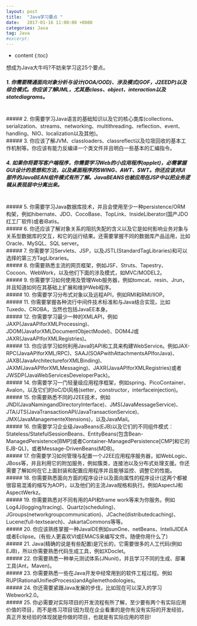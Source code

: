```yaml
---
layout: post
title:  "Java学习要点 "
date:   2017-01-16 11:00:00 +0800
categories: Java
tag: Java
#excerpt: 
---
```


* content
{:toc}

想成为Java大牛吗?不妨来学习这25个要点。





##### 1. 你需要精通面向对象分析与设计(OOA/OOD)、涉及模式(GOF，J2EEDP)以及综合模式。你应该了解UML，尤其是class、object、interaction以及statediagrams。 
<br/>
##### 2. 你需要学习Java语言的基础知识以及它的核心类库(collections、serialization、streams、networking、multithreading、reflection、event、handling、NIO、localization以及其他)。
<br/>
##### 3. 你应该了解JVM、classloaders、classreflect以及垃圾回收的基本工作机制等。你应该有能力反编译一个类文件并且明白一些基本的汇编指令。

##### 4. 如果你将要写客户端程序，你需要学习Web的小应用程序(applet)，必需掌握GUI设计的思想和方法，以及桌面程序的SWING、AWT、SWT。你还应该对UI部件的JavaBEAN组件模式有所了解。JavaBEANS也被应用在JSP中以把业务逻辑从表现层中分离出来。
<br/>
##### 5. 你需要学习Java数据库技术，并且会使用至少一种persistence/ORM构架，例如hibernate、JDO、CocoBase、TopLink、InsideLiberator(国产JDO红工厂软件)或者iBatis。
<br/>
##### 6. 你还应该了解对象关系的阻抗失配的含义以及它是如何影响业务对象与关系型数据库的交互，和它的运行结果。还需要掌握不同的数据库产品运用，比如Oracle、MySQL、SQL server。
<br/>
##### 7. 你需要学习Servlets、JSP，以及JSTL(StandardTagLibraries)和可以选择的第三方TagLibraries。
<br/>
##### 8. 你需要熟悉主流的网页框架，例如JSF、Struts、Tapestry、Cocoon、WebWork，以及他们下面的涉及模式，如MVC/MODEL2。
<br/>
##### 9. 你需要学习如何使用及管理Web服务器，例如tomcat、resin、Jrun，并且知道如何在其基础上扩展和维护Web程序。
<br/>
##### 10. 你需要学习分布式对象以及远程API，例如RMI和RMI/IIOP。
<br/>
##### 11. 你需要掌握各种流行中间件技术标准和与Java结合实现，比如Tuxedo、CROBA，当然也包括JavaEE本身。
<br/>
##### 12. 你需要学习最少一种的XMLAPI，例如JAXP(JavaAPIforXMLProcessing)、JDOM(JavaforXMLDocumentObjectModel)、DOM4J或JAXR(JavaAPIforXMLRegistries)。
<br/>
##### 13. 你应该学习如何利用Java的API和工具来构建WebService。例如JAX-RPC(JavaAPIforXML/RPC)、SAAJ(SOAPwithAttachmentsAPIforJava)、JAXB(JavaArchitectureforXMLBinding)、JAXM(JavaAPIforXMLMessaging)、JAXR(JavaAPIforXMLRegistries)或者JWSDP(JavaWebServicesDeveloperPack)。
<br/>
##### 14. 你需要学习一门轻量级应用程序框架，例如spring、PicoContainer、Avalon，以及它们的IoC/DI风格(setter，constructor，interfaceinjection)。
<br/>
##### 15. 你需要熟悉不同的J2EE技术，例如JNDI(JavaNamingandDirectoryInterface)、JMS(JavaMessageService)、JTA/JTS(JavaTransactionAPI/JavaTransactionService)、JMX(JavaManagementeXtensions)，以及JavaMail。
<br/>
##### 16. 你需要学习企业级JavaBeans(EJB)以及它们的不同组件模式：Stateless/StatefulSessionBeans、EntityBeans(包含Bean-ManagedPersistence[BMP]或者Container-ManagedPersistence[CMP]和它的EJB-QL)，或者Message-DrivenBeans(MDB)。
<br/>
##### 17. 你需要学习如何管理与配置一个J2EE应用程序服务器，如WebLogic、JBoss等，并且利用它的附加服务，例如簇类，连接池以及分布式处理支援。你还需要了解如何在它上面封装和配置应用程序并且能够监控、调整它的性能。
<br/>
##### 18. 你需要熟悉面向方面的程序设计以及面向属性的程序设计(这两个都被很容易混淆的缩写为AOP)，以及他们的主流Java规格和执行。例如AspectJ和AspectWerkz。
<br/>
##### 19. 你需要熟悉对不同有用的API和frame work等来为你服务。例如Log4J(logging/tracing)、Quartz(scheduling)、JGroups(networkgroupcommunication)、JCache(distributedcaching)、Lucene(full-textsearch)、JakartaCommons等等。
<br/>
##### 20. 你应该熟练掌握一种JavaIDE例如sunOne、netBeans、IntelliJIDEA或者Eclipse。(有些人更喜欢VI或EMACS来编写文件。随便你用什么了)
<br/>
##### 21. Java(精确的说是有些配置)是冗长的，它需要很多的人工代码(例如EJB)，所以你需要熟悉代码生成工具，例如XDoclet。
<br/>
##### 22. 你需要熟悉一种单元测试体系(JNunit)，并且学习不同的生成、部署工具(Ant，Maven)。
<br/>
##### 23. 你需要熟悉一些在Java开发中经常用到的软件工程过程。例如RUP(RationalUnifiedProcess)andAgilemethodologies。
<br/>
##### 24. 你还需要紧跟Java发展的步伐，比如现在可以深入的学习Webwork2.0。
<br/>
##### 25. 你必需要对实际项目的开发流程有所了解，至少要有两个有实际应用价值的项目，而不是练习项目!因为现在企业看重的是你有没有实际的开发经验，真正开发经验的体现就是你做的项目，也就是有实际应用的项目!
<br/>